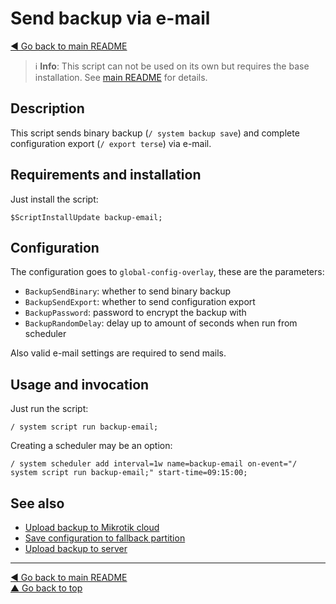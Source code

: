 Send backup via e-mail
======================

[◀ Go back to main README](../README.md)

> ℹ️ **Info**: This script can not be used on its own but requires the base
> installation. See [main README](../README.md) for details.

Description
-----------

This script sends binary backup (`/ system backup save`) and complete
configuration export (`/ export terse`) via e-mail.

Requirements and installation
-----------------------------

Just install the script:

    $ScriptInstallUpdate backup-email;

Configuration
-------------

The configuration goes to `global-config-overlay`, these are the parameters:

* `BackupSendBinary`: whether to send binary backup
* `BackupSendExport`: whether to send configuration export
* `BackupPassword`: password to encrypt the backup with
* `BackupRandomDelay`: delay up to amount of seconds when run from scheduler

Also valid e-mail settings are required to send mails.

Usage and invocation
--------------------

Just run the script:

    / system script run backup-email;

Creating a scheduler may be an option:

    / system scheduler add interval=1w name=backup-email on-event="/ system script run backup-email;" start-time=09:15:00;

See also
--------

* [Upload backup to Mikrotik cloud](backup-cloud.md)
* [Save configuration to fallback partition](doc/backup-partition.md)
* [Upload backup to server](backup-upload.md)

---
[◀ Go back to main README](../README.md)  
[▲ Go back to top](#top)
